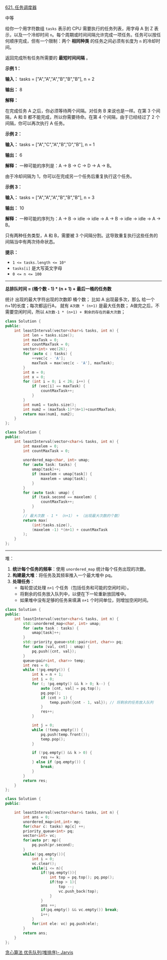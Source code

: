 [621. 任务调度器](https://leetcode.cn/problems/task-scheduler/)

中等

给你一个用字符数组 `tasks` 表示的 CPU 需要执行的任务列表，用字母 A 到 Z 表示，以及一个冷却时间 `n`。每个周期或时间间隔允许完成一项任务。任务可以按任何顺序完成，但有一个限制：两个 **相同种类** 的任务之间必须有长度为 `n` 的冷却时间。

返回完成所有任务所需要的 **最短时间间隔** 。

**示例 1：**

**输入：** tasks = ["A","A","A","B","B","B"], n = 2

**输出：** 8

**解释：**

在完成任务 A 之后，你必须等待两个间隔。对任务 B 来说也是一样。在第 3 个间隔，A 和 B 都不能完成，所以你需要待命。在第 4 个间隔，由于已经经过了 2 个间隔，你可以再次执行 A 任务。

**示例 2：**

**输入：** tasks = ["A","C","A","B","D","B"], n = 1

**输出：** 6

**解释：** 一种可能的序列是：A -> B -> C -> D -> A -> B。

由于冷却间隔为 1，你可以在完成另一个任务后重复执行这个任务。

**示例 3：**

**输入：** tasks = ["A","A","A","B","B","B"], n = 3

**输出：** 10

**解释：** 一种可能的序列为：A -> B -> idle -> idle -> A -> B -> idle -> idle -> A -> B。

只有两种任务类型，A 和 B，需要被 3 个间隔分割。这导致重复执行这些任务的间隔当中有两次待命状态。

**提示：**

- `1 <= tasks.length <= 10⁴`
- `tasks[i]` 是大写英文字母
- `0 <= n <= 100`

---- ----

**总排队时间 = (桶个数 - 1) * (n + 1) + 最后一桶的任务数**


统计 出现的最大字符出现的次数即 桶个数；
比如 A 出现最多次，那么 给一个n+1的长度；每次都运行A， 就有
`A次数 * (n+1)` 是最大任务数；
A做完之后，不需要空闲时间，所以 `A次数-1 * (n+1) + 剩余的存在的最大次数`；

```cpp
class Solution {
public:
    int leastInterval(vector<char>& tasks, int n) {
        int len = tasks.size();
        int maxTask = 0;
        int countMaxTask = 0;
        vector<int> vec(26);
        for (auto c : tasks) {
            ++vec[c - 'A'];
            maxTask = max(vec[c - 'A'], maxTask);
        }
        int m = 0;
        int x = 0;
        for (int i = 0; i < 26; i++) {
            if (vec[i] == maxTask) {
                countMaxTask++;
            }
        }
        int num1 = tasks.size();
        int num2 = (maxTask-1)*(n+1)+countMaxTask;
        return max(num1, num2);
    }
};
```

```cpp
class Solution {
public:
    int leastInterval(vector<char>& tasks, int n) {
        int maxelem = 0;
        int countMaxTask = 0; 
        
        unordered_map<char, int> umap;
        for (auto task: tasks) {
            umap[task]++;
            if (maxelem < umap[task]) {
                maxelem = umap[task];
            }
        }
        for (auto task: umap) {
            if (task.second == maxelem) {
                countMaxTask++;
            }
        }
        // 最大次数 - 1 * （n+1） + （出现最大次数的个数）
        return max(
            (int)tasks.size(),
            (maxelem -1) *(n+1) + countMaxTask
        );
    }
};
```

----
堆：

1. **统计每个任务的频率**：使用 `unordered_map` 统计每个任务出现的次数。
2. **构建最大堆**：将任务及其频率推入一个最大堆中 pq。
3. **处理任务**：
    - 每轮尝试处理 `n+1` 个任务（包括任务和可能的空闲时间）。
    - 将剩余的任务放入队列中，以便在下一轮重新放回堆中。
    - 如果堆中没有足够的任务来填满 `n+1` 个时间单位，则增加空闲时间。
```cpp
class Solution {
public:
    int leastInterval(vector<char>& tasks, int n) {
        std::unordered_map<char, int> umap;
        for (auto task : tasks) {
            umap[task]++;
        }
        std::priority_queue<std::pair<int, char>> pq;
        for (auto [val, cnt] : umap) {
            pq.push({cnt, val});
        }
        queue<pair<int, char>> temp;
        int res = 0;
        while (!pq.empty()) {
            int k = n + 1;
            int i = 0;
            for (; !pq.empty() && k > 0; k--) {
                auto [cnt, val] = pq.top();
                pq.pop();
                if (cnt > 1) {
                    temp.push({cnt - 1, val}); // 将剩余的任务放入队列
                }
                res++;
            }

            int j = 0;
            while (!temp.empty()) {
                pq.push(temp.front());
                temp.pop();
            }

            if (!pq.empty() && k > 0) {
                res += k;
            } else if (pq.empty()) {
                break;
            }
        }
        return res;
    }
};
```

```cpp
class Solution {
public:

    int leastInterval(vector<char>& tasks, int n) {
        int ans = 0;
        unordered_map<int,int> mp;
        for(char c: tasks) mp[c] ++;
        priority_queue<int> pq;
        vector<int> vc;
        for(auto pr: mp){
            pq.push(pr.second);
        }
        while(!pq.empty()){
            int i = 0;
            vc.clear();
            while(i <= n){
                if(!pq.empty()){
                    int top = pq.top(); pq.pop();
                    if(top > 1){
                        top --;
                        vc.push_back(top);
                    } 
                }
                ans ++;
                if(pq.empty() && vc.empty()) break;
                i++;
            }
            for(int ele: vc) pq.push(ele);
        }
        return ans;
    }
};
```

[贪心算法 优先队列(堆排序)- Jarvis](https://leetcode.cn/problems/task-scheduler/solutions/107311/tan-xin-suan-fa-by-jarvis1890/)